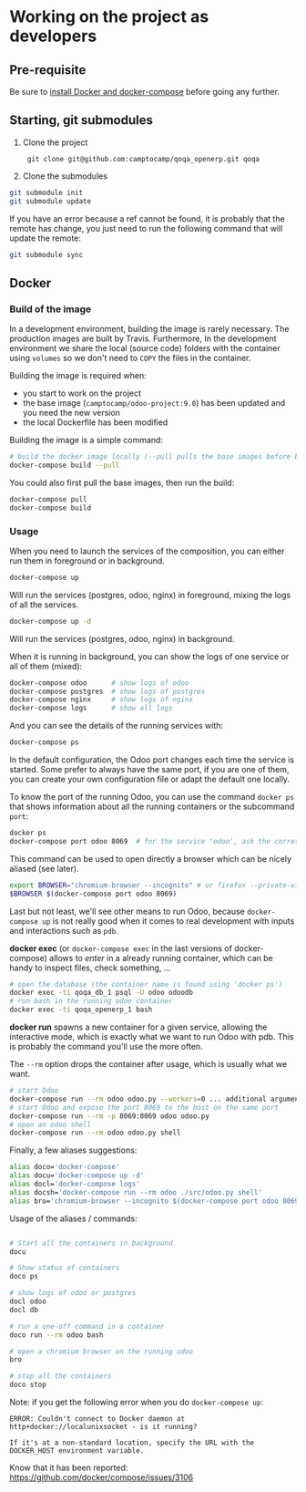 # Working on the project as developers

## Pre-requisite

Be sure to [install Docker and docker-compose](prerequisite.md) before going any further.

## Starting, git submodules

1. Clone the project

        git clone git@github.com:camptocamp/qoqa_openerp.git qoqa

2. Clone the submodules

```bash
git submodule init
git submodule update
```

If you have an error because a ref cannot be found, it is probably that the
remote has change, you just need to run the following command that will update
the remote:

```bash
git submodule sync
```

## Docker

### Build of the image

In a development environment, building the image is rarely necessary. The
production images are built by Travis. Furthermore, In the development
environment we share the local (source code) folders with the container using
`volumes` so we don't need to `COPY` the files in the container.

Building the image is required when:

* you start to work on the project
* the base image (`camptocamp/odoo-project:9.0`) has been updated and you need the new version
* the local Dockerfile has been modified

Building the image is a simple command:

```bash
# build the docker image locally (--pull pulls the base images before building the local image)
docker-compose build --pull   
```

You could also first pull the base images, then run the build:

```bash
docker-compose pull
docker-compose build
```


### Usage

When you need to launch the services of the composition, you can either run them in foreground or in background.

```bash
docker-compose up
```
Will run the services (postgres, odoo, nginx) in foreground, mixing the logs of all the services.

```bash
docker-compose up -d
```
Will run the services (postgres, odoo, nginx) in background.

When it is running in background, you can show the logs of one service or all of them (mixed):

```bash
docker-compose odoo      # show logs of odoo
docker-compose postgres  # show logs of postgres
docker-compose nginx     # show logs of nginx
docker-compose logs      # show all logs
```

And you can see the details of the running services with:

```bash
docker-compose ps
```

In the default configuration, the Odoo port changes each time the service is
started.  Some prefer to always have the same port, if you are one of them, you
can create your own configuration file or adapt the default one locally.

To know the port of the running Odoo, you can use the command `docker ps` that
shows information about all the running containers or the subcommand `port`:

```bash
docker ps
docker-compose port odoo 8069  # for the service 'odoo', ask the corresponding port for the container's 8069 port
```

This command can be used to open directly a browser which can be nicely aliased (see later).

```bash
export BROWSER="chromium-browser --incognito" # or firefox --private-window
$BROWSER $(docker-compose port odoo 8069)
```

Last but not least, we'll see other means to run Odoo, because `docker-compose
up` is not really good when it comes to real development with inputs and
interactions such as `pdb`.

**docker exec** (or `docker-compose exec` in the last versions of docker-compose)
allows to *enter* in a already running container, which can be handy to inspect
files, check something, ... 

```bash
# open the database (the container name is found using 'docker ps')
docker exec -ti qoqa_db_1 psql -U odoo odoodb  
# run bash in the running odoo container
docker exec -ti qoqa_openerp_1 bash
```

**docker run** spawns a new container for a given service, allowing the
interactive mode, which is exactly what we want to run Odoo with pdb.
This is probably the command you'll use the more often.

The `--rm` option drops the container after usage, which is usually what we
want.

```bash
# start Odoo
docker-compose run --rm odoo odoo.py --workers=0 ... additional arguments
# start Odoo and expose the port 8069 to the host on the same port
docker-compose run --rm -p 8069:8069 odoo odoo.py
# open an odoo shell
docker-compose run --rm odoo odoo.py shell  
```


Finally, a few aliases suggestions:

```bash
alias doco='docker-compose'
alias docu='docker-compose up -d'
alias docl='docker-compose logs'
alias docsh='docker-compose run --rm odoo ./src/odoo.py shell'
alias bro='chromium-browser --incognito $(docker-compose port odoo 8069)'
```

Usage of the aliases / commands:
```bash

# Start all the containers in background
docu

# Show status of containers
doco ps

# show logs of odoo or postgres
docl odoo
docl db

# run a one-off command in a container
doco run --rm odoo bash

# open a chromium browser on the running odoo
bro

# stop all the containers
doco stop

```

Note: if you get the following error when you do `docker-compose up`:

    ERROR: Couldn't connect to Docker daemon at http+docker://localunixsocket - is it running?

    If it's at a non-standard location, specify the URL with the DOCKER_HOST environment variable.

Know that it has been reported: https://github.com/docker/compose/issues/3106

